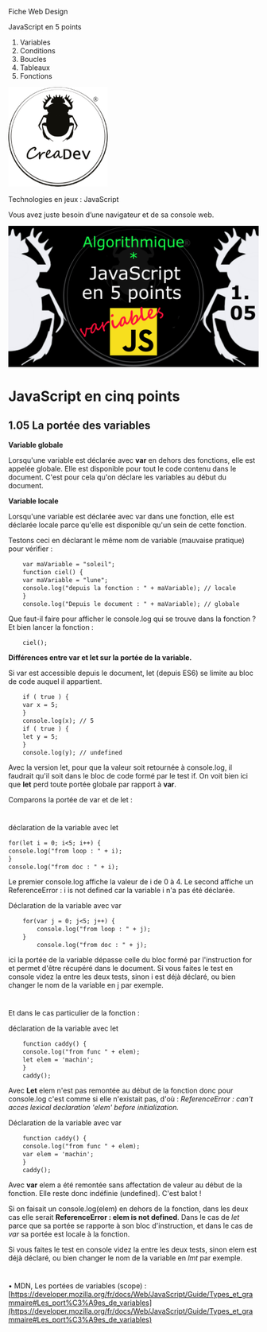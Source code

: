 Fiche Web Design

JavaScript en 5 points
1.  Variables
2.  Conditions
3.  Boucles
4.  Tableaux
5.  Fonctions

[![CreaDev](../images/logo-creadev-210207-R-200.png)](http://www.creadev.ninja/)

Technologies en jeux : JavaScript

Vous avez juste besoin d’une navigateur et de sa console web.

[![Le modulo en JavaScript](../images/JS-en-5-pts-01-05-portee-d-1-var.png)](https://www.youtube.com/watch?v=8zATz4w-O_c)

# JavaScript en cinq points
## 1.05 La portée des variables

**Variable globale**

Lorsqu'une variable est déclarée avec **var** en dehors des fonctions, elle est appelée globale. Elle est disponible 
pour tout le code contenu dans le document. C'est pour cela qu'on déclare les variables au début du document. 

**Variable locale**

Lorsqu'une variable est déclarée avec var dans une fonction, elle est déclarée locale parce qu'elle est disponible 
qu'un sein de cette fonction. 

Testons ceci en déclarant le même nom de variable (mauvaise pratique) pour vérifier : 

        var maVariable = "soleil"; 
        function ciel() {
        var maVariable = "lune"; 
        console.log("depuis la fonction : " + maVariable); // locale
        }
        console.log("Depuis le document : " + maVariable); // globale

Que faut-il faire pour afficher le console.log qui se trouve dans la fonction ? Et bien lancer la fonction : 

        ciel(); 

**Différences entre var et let sur la portée de la variable.**

Si var est accessible depuis le document, let (depuis ES6) se limite au bloc de code auquel il appartient.

        if ( true ) {
        var x = 5;
        }
        console.log(x); // 5
        if ( true ) {
        let y = 5;
        }
        console.log(y); // undefined

Avec la version let, pour que la valeur soit retournée à console.log, il faudrait qu'il soit dans le bloc de code 
formé par le test if. On voit bien ici que **let** perd toute portée globale par rapport à **var**. 

Comparons la portée de var et de let :
#
déclaration de la variable avec let

    for(let i = 0; i<5; i++) {
    console.log("from loop : " + i);
    }
    console.log("from doc : " + i);

Le premier console.log affiche la valeur de i de 0 à 4.
Le second affiche un ReferenceError : i is not defined
car la variable i n'a pas été déclarée. 


Déclaration de la variable avec var

        for(var j = 0; j<5; j++) {
            console.log("from loop : " + j);
        }
            console.log("from doc : " + j);

ici la portée de la variable dépasse celle du bloc formé 
par l'instruction for et permet d'être récupéré dans le 
document. 
Si vous faites le test en console videz la entre les deux tests, sinon i est déjà déclaré, ou bien changer le nom de la variable en j par
exemple.
#
Et dans le cas particulier de la fonction : 

déclaration de la variable avec let

        function caddy() {
        console.log("from func " + elem);
        let elem = 'machin';
        }
        caddy();

Avec **Let** elem n'est pas remontée au début de la fonction donc pour console.log c'est comme si elle n'existait pas, d'où : *ReferenceError : can't acces lexical declaration 'elem' before initialization.*

 Déclaration de la variable avec var

        function caddy() {
        console.log("from func " + elem);
        var elem = 'machin';
        }
        caddy();

Avec **var** elem a été remontée sans affectation de valeur au début de la fonction. Elle reste donc indéfinie (undefined). C'est balot !

Si on faisait un console.log(elem) en dehors de la fonction, dans les deux cas elle serait **ReferenceError : elem is not defined**. Dans le cas de *let* parce que sa portée se rapporte à son bloc d'instruction, et dans le cas de *var* sa portée est locale à la fonction. 

Si vous faites le test en console videz la entre les deux tests, sinon elem est déjà déclaré, ou bien changer le nom de la variable en *lmt*
par exemple.

#
• 
MDN, Les portées de variables (scope) : [https://developer.mozilla.org/fr/docs/Web/JavaScript/Guide/Types_et_grammaire#Les_port%C3%A9es_de_variables](https://developer.mozilla.org/fr/docs/Web/JavaScript/Guide/Types_et_grammaire#Les_port%C3%A9es_de_variables)





